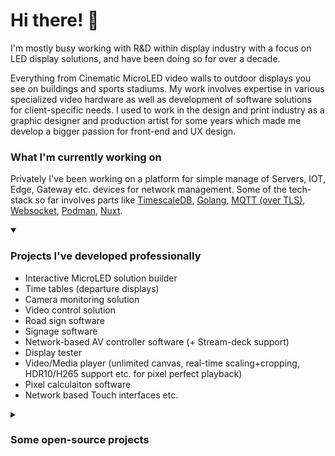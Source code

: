 # Hi there! 👋

I'm mostly busy working with R&D within display industry with a focus on LED display solutions, and have been doing so for over a decade.

Everything from Cinematic MicroLED video walls to outdoor displays you see on buildings and sports stadiums. My work involves expertise in various specialized video hardware as well as development of software solutions for client-specific needs. I used to work in the design and print industry as a graphic designer and production artist for some years which made me develop a bigger passion for front-end and UX design.

### What I'm currently working on

Privately I've been working on a platform for simple manage of Servers, IOT, Edge, Gateway etc. devices for network management. Some of the tech-stack so far involves parts like [TimescaleDB](https://github.com/timescale/timescaledb), [Golang](https://github.com/golang/go), [MQTT (over TLS)](https://mqtt.org/), [Websocket](https://github.com/websockets/ws), [Podman](https://github.com/containers/podman), [Nuxt](https://github.com/nuxt/nuxt?tab=readme-ov-file#nuxt).


<details open>
<summary>

### Projects I've developed professionally
</summary>

- Interactive MicroLED solution builder
- Time tables (departure displays)
- Camera monitoring solution
- Video control solution
- Road sign software
- Signage software
- Network-based AV controller software (+ Stream-deck support)
- Display tester
- Video/Media player (unlimited canvas, real-time scaling+cropping, HDR10/H265 support etc. for pixel perfect playback)
- Pixel calculaiton software
- Network based Touch interfaces
etc.
</details>
<details closed>
<summary>
  
### Some open-source projects
</summary>

- [Mac App Collection](https://macappcollection.com) - App discoverbility website
- [The Timestamp App](https://thetimestamp.app/) - Rewrite of a old Qt app in Nuxt
- [temp2temp](https://pypi.org/project/temp2temp/) - Python library for temperature conversion
- [js-console-formatter](https://www.npmjs.com/package/js-console-formatter) - Structured console experience
- [Nuxt Boilerplate](https://github.com/renegadevi/nuxt-boilerplate) - Enterprise ready to use Nuxt project
etc.
</details>



